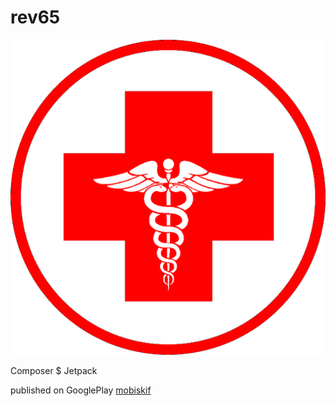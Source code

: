 # rev65
<img src="docs/unnamed1.png" />
<p>Composer $ Jetpack</p>
<p>published on GooglePlay <a href="https://play.google.com/store/apps/details?id=ru.healthy">mobiskif</a></p>
